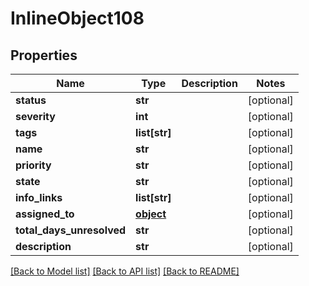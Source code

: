 # InlineObject108

## Properties
Name | Type | Description | Notes
------------ | ------------- | ------------- | -------------
**status** | **str** |  | [optional] 
**severity** | **int** |  | [optional] 
**tags** | **list[str]** |  | [optional] 
**name** | **str** |  | [optional] 
**priority** | **str** |  | [optional] 
**state** | **str** |  | [optional] 
**info_links** | **list[str]** |  | [optional] 
**assigned_to** | [**object**](.md) |  | [optional] 
**total_days_unresolved** | **str** |  | [optional] 
**description** | **str** |  | [optional] 

[[Back to Model list]](../README.md#documentation-for-models) [[Back to API list]](../README.md#documentation-for-api-endpoints) [[Back to README]](../README.md)


